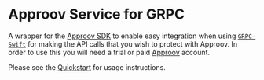 # Approov Service for GRPC 

A wrapper for the [Approov SDK](https://github.com/approov/approov-ios-sdk) to enable easy integration when using [`GRPC-Swift`](https://github.com/grpc/grpc-swift) for making the API calls that you wish to protect with Approov. In order to use this you will need a trial or paid [Approov](https://www.approov.io) account.

Please see the [Quickstart](https://github.com/approov/quickstart-ios-swift-grpc) for usage instructions.
